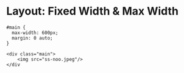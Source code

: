 # Layout: Fixed Width & Max Width

```text
#main {
  max-width: 600px;
  margin: 0 auto; 
}
```

```text
<div class="main">
    <img src="ss-noo.jpeg"/>
</div
```

